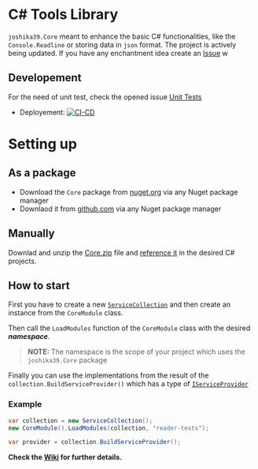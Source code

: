 # C# Tools Library

`joshika39.Core` meant to enhance the basic C# functionalities, like the `Console.Readline` or storing data in `json` format. The project is actively being updated. If you have any enchantment idea create an [Issue](https://github.com/joshika39/cs-tools/issues/new) w
## Developement
For the need of unit test, check the opened issue [Unit Tests](https://github.com/joshika39/cs-tools/issues/15)
- Deployement: [![CI-CD](https://github.com/joshika39/cs-tools/actions/workflows/modules-cicd.yml/badge.svg)](https://github.com/joshika39/cs-tools/actions/workflows/modules-cicd.yml)

# Setting up
## As a package
 - Download the `Core` package from [nuget.org](https://www.nuget.org/packages/joshika39-Core) via any Nuget package manager
 - Downlaod it from [github.com](https://github.com/joshika39/cs-tools/pkgs/nuget/joshika39-Core) via any Nuget package manager

## Manually
Downlad and unzip the [Core.zip](https://github.com/joshika39/cs-tools/releases/latest) file and [reference it](https://learn.microsoft.com/en-us/visualstudio/ide/how-to-add-or-remove-references-by-using-the-reference-manager?view=vs-2022) in the desired C# projects.

## How to start

First you have to create a new [`ServiceCollection`](https://learn.microsoft.com/en-us/dotnet/api/microsoft.extensions.dependencyinjection.servicecollection?view=dotnet-plat-ext-7.0) and then create an instance from the `CoreModule` class.

Then call the `LoadModules` function of the `CoreModule` class with the desired ***namespace***. 

> **NOTE:** The namespace is the scope of your project which uses the `joshika39.Core` package

Finally you can use the implementations from the result of the `collection.BuildServiceProvider()` which has a type of [`IServiceProvider`](https://learn.microsoft.com/en-us/dotnet/api/system.iserviceprovider?view=net-7.0&viewFallbackFrom=dotnet-plat-ext-7.0)
### Example
```cs
var collection = new ServiceCollection();  
new CoreModule().LoadModules(collection, "reader-tests"); 

var provider = collection.BuildServiceProvider();
```

**Check the [Wiki](https://github.com/joshika39/cs-tools/wiki) for further details.**